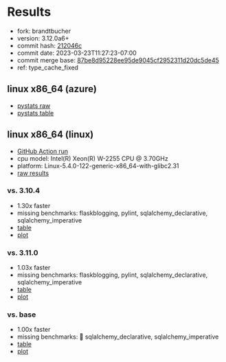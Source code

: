 # Results

- fork: brandtbucher
- version: 3.12.0a6+
- commit hash: [212046c](https://github.com/brandtbucher/cpython/commit/212046c)
- commit date: 2023-03-23T11:27:23-07:00
- commit merge base: [87be8d95228ee95de9045cf2952311d20dc5de45](https://github.com/brandtbucher/cpython/commit/87be8d95228ee95de9045cf2952311d20dc5de45)
- ref: type_cache_fixed

## linux x86_64 (azure)

- [pystats raw](bm-20230323-azure-x86_64-brandtbucher-type_cache_fixed-3.12.0a6%2B-212046c-pystats.json)
- [pystats table](bm-20230323-azure-x86_64-brandtbucher-type_cache_fixed-3.12.0a6%2B-212046c-pystats.md)

## linux x86_64 (linux)

- [GitHub Action run](https://github.com/faster-cpython/benchmarking/actions/runs/4504214103)
- cpu model: Intel(R) Xeon(R) W-2255 CPU @ 3.70GHz
- platform: Linux-5.4.0-122-generic-x86_64-with-glibc2.31
- [raw results](bm-20230323-linux-x86_64-brandtbucher-type_cache_fixed-3.12.0a6%2B-212046c.json)

### vs. 3.10.4

- 1.30x faster
- missing benchmarks: flaskblogging, pylint, sqlalchemy_declarative, sqlalchemy_imperative
- [table](bm-20230323-linux-x86_64-brandtbucher-type_cache_fixed-3.12.0a6%2B-212046c-vs-3.10.4.md)
- [plot](bm-20230323-linux-x86_64-brandtbucher-type_cache_fixed-3.12.0a6%2B-212046c-vs-3.10.4.png)

### vs. 3.11.0

- 1.03x faster
- missing benchmarks: flaskblogging, pylint, sqlalchemy_declarative, sqlalchemy_imperative
- [table](bm-20230323-linux-x86_64-brandtbucher-type_cache_fixed-3.12.0a6%2B-212046c-vs-3.11.0.md)
- [plot](bm-20230323-linux-x86_64-brandtbucher-type_cache_fixed-3.12.0a6%2B-212046c-vs-3.11.0.png)

### vs. base

- 1.00x faster
- missing benchmarks: 🔴 sqlalchemy_declarative, sqlalchemy_imperative
- [table](bm-20230323-linux-x86_64-brandtbucher-type_cache_fixed-3.12.0a6%2B-212046c-vs-base.md)
- [plot](bm-20230323-linux-x86_64-brandtbucher-type_cache_fixed-3.12.0a6%2B-212046c-vs-base.png)

